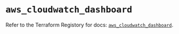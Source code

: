 # `aws_cloudwatch_dashboard`

Refer to the Terraform Registory for docs: [`aws_cloudwatch_dashboard`](https://registry.terraform.io/providers/hashicorp/aws/5.11.0/docs/resources/cloudwatch_dashboard).
